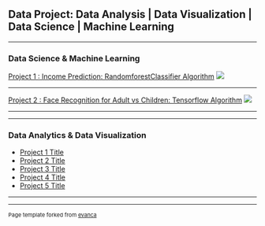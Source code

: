 ## Data Project: Data Analysis |  Data Visualization | Data Science | Machine Learning

---
### Data Science & Machine Learning

[Project 1 : Income Prediction: RandomforestClassifier Algorithm](/sample_page)
<img src="images/dummy_thumbnail.jpg?raw=true"/>

---
[Project 2 : Face Recognition for Adult vs Children: Tensorflow Algorithm](/pdf/sample_presentation.pdf)
<img src="images/dummy_thumbnail.jpg?raw=true"/>

---


---

### Data Analytics & Data Visualization

- [Project 1 Title](http://example.com/)
- [Project 2 Title](http://example.com/)
- [Project 3 Title](http://example.com/)
- [Project 4 Title](http://example.com/)
- [Project 5 Title](http://example.com/)

---




---
<p style="font-size:11px">Page template forked from <a href="https://github.com/evanca/quick-portfolio">evanca</a></p>
<!-- Remove above link if you don't want to attibute -->
